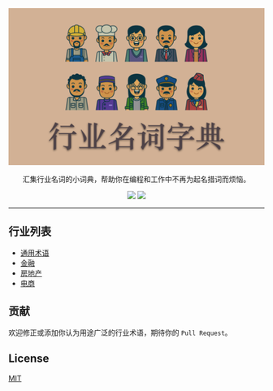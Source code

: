 <p align="center">
    <img src="docs/_media/logo.png" width="625px"/>
</p>
<p align="center">
    汇集行业名词的小词典，帮助你在编程和工作中不再为起名措词而烦恼。
</p>
<p align="center">
    <a href="https://biezhi.github.io/industry-glossary/"><img src="https://img.shields.io/badge/%E5%9C%A8%E7%BA%BF%E9%98%85%E8%AF%BB-website-ff69b4.svg"/></a>
    <a href="LICENSE"><img src="https://img.shields.io/github/license/mashape/apistatus.svg"/></a>
</p>

---

## 行业列表

- [通用术语](#通用术语)
- [金融](#金融)
- [房地产](#房地产)
- [电商](#电商)

## 贡献

欢迎修正或添加你认为用途广泛的行业术语，期待你的 `Pull Request`。

## License

[MIT](LICENSE)